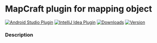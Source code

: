 
# **MapCraft** plugin for mapping object

[![Android Studio Plugin](https://img.shields.io/badge/plugin-AndroidStudio-green.svg)](https://plugins.jetbrains.com/plugin/26185-mapcraft)
[![IntelliJ Idea Plugin](https://img.shields.io/badge/plugin-IntelliJ%20%20Idea-purple.svg)](https://plugins.jetbrains.com/plugin/26185-mapcraft)
[![Downloads](https://img.shields.io/jetbrains/plugin/d/26185-mapcraft.svg)](https://plugins.jetbrains.com/plugin/26185-mapcraft)
[![Version](https://img.shields.io/jetbrains/plugin/v/26185.svg?label=version)](https://plugins.jetbrains.com/plugin/26185-mapcraft)

### Description

